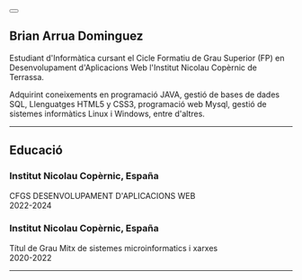 <!DOCTYPE html>
<html lang="en">
    <head>
        <meta charset="utf-8" />
        <meta name="viewport" content="width=device-width, initial-scale=1, shrink-to-fit=no" />
        <meta name="description" content="" />
        <meta name="author" content="Brian" />
        <link rel="icon" type="image/x-icon" href="assets/img/home.png" />
        <!-- Font Awesome icons (free version)-->
        <!-- Google fonts-->
        <link href="https://fonts.googleapis.com/css?family=Saira+Extra+Condensed:500,700" rel="stylesheet" type="text/css" />
        <link href="https://fonts.googleapis.com/css?family=Muli:400,400i,800,800i" rel="stylesheet" type="text/css" />
        <!-- Core theme CSS (includes Bootstrap)-->
        <link href="css/styles.css" rel="stylesheet" />
    </head>
    <body id="page-top">
        <!-- Navigation-->
        <nav class="navbar navbar-expand-lg navbar-dark bg-primary fixed-top" id="sideNav">
            <a class="navbar-brand js-scroll-trigger" href="#page-top"></a>
            <button class="navbar-toggler" type="button" data-toggle="collapse" data-target="#navbarSupportedContent" aria-controls="navbarSupportedContent" aria-expanded="false" aria-label="Toggle navigation"><span class="navbar-toggler-icon"></span></button>
        </nav>
        <!-- Page Content-->
        <div class="container-fluid p-0">
            <!-- About-->
            <section class="resume-section" id="about">
                <div class="resume-section-content">
                    <h1 class="mb-0">
                        Brian
                        <span class="text-primary">Arrua Dominguez</span>
                    </h1>
                    <p class="lead mb-5">Estudiant d'Informàtica cursant el Cicle Formatiu de Grau Superior (FP) en Desenvolupament d'Aplicacions Web l'Institut Nicolau Copèrnic de Terrassa.</p>
                    <p class="lead mb-5">Adquirint coneixements en programació JAVA, gestió de bases de dades SQL, Llenguatges HTML5 y CSS3, programació web Mysql, gestió de sistemes informàtics Linux i Windows, entre d'altres.</p>
                    <div class="social-icons">
                        <a class="social-icon" href="https://www.linkedin.com/in/garridoroxan"><i class="fab fa-linkedin-in"></i></a>
                        <a class="social-icon" href="https://github.com/robertoferrero/Portfoli"><i class="fab fa-github"></i></a>
                         <!-- <a class="social-icon" href="#"><i class="fab fa-twitter"></i></a>-->
                         <!-- <a class="social-icon" href="#"><i class="fab fa-facebook-f"></i></a>-->  
                    </div>
                </div>
            </section>
            <hr class="m-0" />
            <!-- Education-->
            <section class="resume-section" id="education">
                <div class="resume-section-content">
                    <h2 class="mb-5">Educació</h2>
                    <div class="d-flex flex-column flex-md-row justify-content-between mb-5">
                        <div class="flex-grow-1">
                            <h3 class="mb-0">Institut Nicolau Copèrnic, España</h3>
                            <div class="subheading mb-3">CFGS DESENVOLUPAMENT D'APLICACIONS WEB</div>
                        </div>
                        <div class="flex-shrink-0"><span class="text-primary">2022-2024</span></div>
                    </div>
                     <div class="d-flex flex-column flex-md-row justify-content-between">
                        <div class="flex-grow-1">
                            <h3 class="mb-0">Institut Nicolau Copèrnic, España</h3>
                            <div class="subheading mb-3">Títul de Grau Mitx de sistemes microinformatics i xarxes</div>
                        </div>
                        <div class="flex-shrink-0"><span class="text-primary">2020-2022</span></div>
                    </div>
                </div>
            </section>
            <hr class="m-0" />
    </body>
</html>

